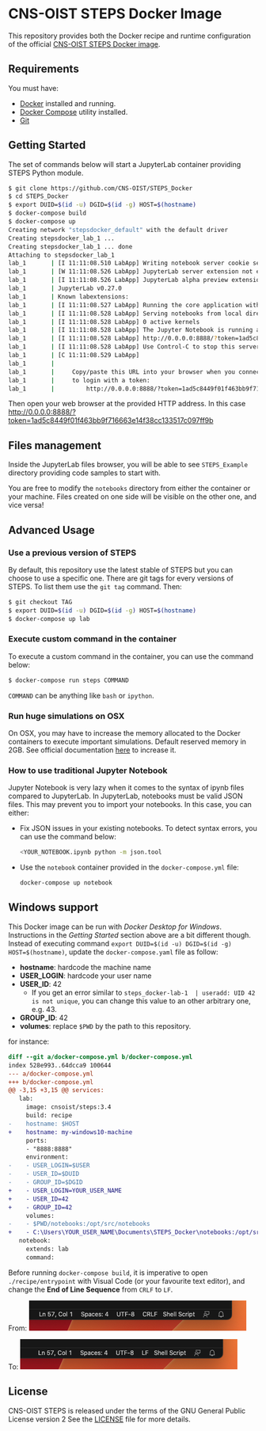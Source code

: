 # CNS-OIST STEPS Docker Image

This repository provides both the Docker recipe and runtime configuration
of the official
[CNS-OIST STEPS Docker image](https://hub.docker.com/repository/docker/cnsoist/steps).

## Requirements

You must have:
* [Docker](https://www.docker.com/community-edition) installed and running.
* [Docker Compose](https://docs.docker.com/compose) utility installed.
* [Git](https://git-scm.com/)

## Getting Started

The set of commands below will start a JupyterLab container providing
STEPS Python module.

```bash
$ git clone https://github.com/CNS-OIST/STEPS_Docker
$ cd STEPS_Docker
$ export DUID=$(id -u) DGID=$(id -g) HOST=$(hostname)
$ docker-compose build
$ docker-compose up
Creating network "stepsdocker_default" with the default driver
Creating stepsdocker_lab_1 ...
Creating stepsdocker_lab_1 ... done
Attaching to stepsdocker_lab_1
lab_1       | [I 11:11:08.510 LabApp] Writing notebook server cookie secret to /home/dummy/.local/share/jupyter/runtime/notebook_cookie_secret
lab_1       | [W 11:11:08.526 LabApp] JupyterLab server extension not enabled, manually loading...
lab_1       | [I 11:11:08.526 LabApp] JupyterLab alpha preview extension loaded from /opt/conda/lib/python2.7/site-packages/jupyterlab
lab_1       | JupyterLab v0.27.0
lab_1       | Known labextensions:
lab_1       | [I 11:11:08.527 LabApp] Running the core application with no additional extensions or settings
lab_1       | [I 11:11:08.528 LabApp] Serving notebooks from local directory: /opt/src/notebooks
lab_1       | [I 11:11:08.528 LabApp] 0 active kernels
lab_1       | [I 11:11:08.528 LabApp] The Jupyter Notebook is running at:
lab_1       | [I 11:11:08.528 LabApp] http://0.0.0.0:8888/?token=1ad5c8449f01f463bb9f716663e14f38cc133517c097ff9b
lab_1       | [I 11:11:08.528 LabApp] Use Control-C to stop this server and shut down all kernels (twice to skip confirmation).
lab_1       | [C 11:11:08.529 LabApp]
lab_1       |
lab_1       |     Copy/paste this URL into your browser when you connect for the first time,
lab_1       |     to login with a token:
lab_1       |         http://0.0.0.0:8888/?token=1ad5c8449f01f463bb9f716663e14f38cc133517c097ff9b

```

Then open your web browser at the provided HTTP address. In this case
http://0.0.0.0:8888/?token=1ad5c8449f01f463bb9f716663e14f38cc133517c097ff9b

## Files management

Inside the JupyterLab files browser, you will be able to see `STEPS_Example` directory
providing code samples to start with.

You are free to modify the `notebooks` directory from either the container or
your machine. Files created on one side will be visible on the other one, and vice versa!

## Advanced Usage

### Use a previous version of STEPS

By default, this repository use the latest stable of STEPS but you can choose to use a specific one. There are git tags for every versions of STEPS. To list them use the `git tag` command. Then:

```bash
$ git checkout TAG
$ export DUID=$(id -u) DGID=$(id -g) HOST=$(hostname)
$ docker-compose up lab
```

### Execute custom command in the container

To execute a custom command in the container, you can use the command below:

```bash
$ docker-compose run steps COMMAND
```

`COMMAND` can be anything like `bash` or `ipython`.

### Run huge simulations on OSX

On OSX, you may have to increase the memory allocated to the Docker containers
to execute important simulations. Default reserved memory in 2GB.
See official documentation [here](https://docs.docker.com/docker-for-mac/#memory)
to increase it.

### How to use traditional Jupyter Notebook

Jupyter Notebook is very lazy when it comes to the syntax of ipynb files compared
to JupyterLab. In JupyterLab, notebooks must be valid JSON files. This may prevent
you to import your notebooks. In this case, you can either:

* Fix JSON issues in your existing notebooks. To detect syntax errors, you can
  use the command below:

    ```bash
    <YOUR_NOTEBOOK.ipynb python -m json.tool
    ```
* Use the `notebook` container provided in the `docker-compose.yml` file:

    ```bash
    docker-compose up notebook
    ```

## Windows support

This Docker image can be run with _Docker Desktop for Windows_. Instructions in the *Getting Started* section above are a bit different though. Instead of executing command `export DUID=$(id -u) DGID=$(id -g) HOST=$(hostname)`, update the `docker-compose.yaml` file as follow:

* **hostname**: hardcode the machine name
* **USER_LOGIN**: hardcode your user name
* **USER_ID**: 42
  * If you get an error similar to `steps_docker-lab-1  | useradd: UID 42 is not unique`, you can change this value to an other arbitrary one, e.g. 43.
* **GROUP_ID**: 42
* **volumes**: replace `$PWD` by the path to this repository.

for instance:
```diff
diff --git a/docker-compose.yml b/docker-compose.yml
index 528e993..64dcca9 100644
--- a/docker-compose.yml
+++ b/docker-compose.yml
@@ -3,15 +3,15 @@ services:
   lab:
     image: cnsoist/steps:3.4
     build: recipe
-    hostname: $HOST
+    hostname: my-windows10-machine
     ports:
     - "8888:8888"
     environment:
-    - USER_LOGIN=$USER
-    - USER_ID=$DUID
-    - GROUP_ID=$DGID
+    - USER_LOGIN=YOUR_USER_NAME
+    - USER_ID=42
+    - GROUP_ID=42
     volumes:
-    - $PWD/notebooks:/opt/src/notebooks
+    - C:\Users\YOUR_USER_NAME\Documents\STEPS_Docker\notebooks:/opt/src/notebooks
   notebook:
     extends: lab
     command:
```

Before running `docker-compose build`, it is imperative to open `./recipe/entrypoint` with Visual Code (or your favourite text editor), and change the **End of Line Sequence** from `CRLF` to `LF`.

From:
![image](images/crlf.png)

To:
![image](images/lf.png)

## License

CNS-OIST STEPS is released under the terms of the GNU General Public License version 2
See the [LICENSE](./LICENSE) file for more details.
